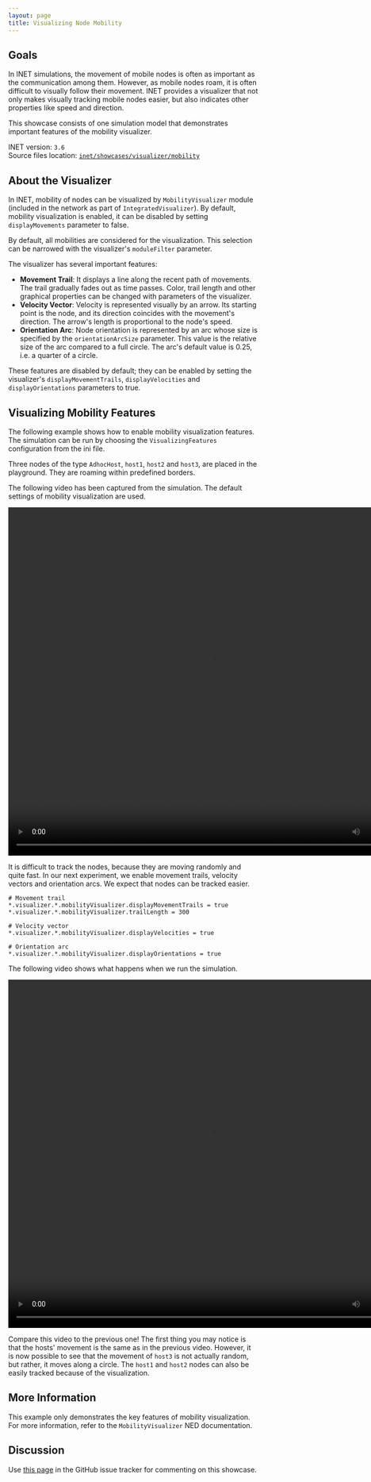 ```yaml
---
layout: page
title: Visualizing Node Mobility
---
```


## Goals

In INET simulations, the movement of mobile nodes is often as important as the
communication among them. However, as mobile nodes roam, it is often difficult
to visually follow their movement. INET provides a visualizer that not only
makes visually tracking mobile nodes easier, but also indicates other 
properties like speed and direction.

This showcase consists of one simulation model that demonstrates important
features of the mobility visualizer.

INET version: `3.6`<br>
Source files location: <a href="https://github.com/inet-framework/inet-showcases/tree/master/visualizer/mobility" target="_blank">`inet/showcases/visualizer/mobility`</a>

## About the Visualizer

In INET, mobility of nodes can be visualized by `MobilityVisualizer`
module (included in the network as part of `IntegratedVisualizer`). By
default, mobility visualization is enabled, it can be disabled by setting
`displayMovements` parameter to false.

By default, all mobilities are considered for the visualization. This selection
can be narrowed with the visualizer's `moduleFilter` parameter.

The visualizer has several important features:

- **Movement Trail**: It displays a line along the recent path of movements.
  The trail gradually fades out as time passes. Color, trail length and other
  graphical properties can be changed with parameters of the visualizer.
- **Velocity Vector**: Velocity is represented visually by an arrow.
  Its starting point is the node, and its direction coincides with the
  movement's direction. The arrow's length is proportional to the node's speed.
- **Orientation Arc**: Node orientation is represented by an arc whose size is
  specified by the `orientationArcSize` parameter. This value is the relative
  size of the arc compared to a full circle. The arc's default value is 0.25,
  i.e. a quarter of a circle.

These features are disabled by default; they can be enabled by setting the
visualizer's `displayMovementTrails`, `displayVelocities`
and `displayOrientations` parameters to true.

## Visualizing Mobility Features

The following example shows how to enable mobility visualization features. The
simulation can be run by choosing the `VisualizingFeatures` configuration from
the ini file.

Three nodes of the type `AdhocHost`, `host1`, `host2` and `host3`, are placed 
in the playground. They are roaming within predefined borders.

The following video has been captured from the simulation. The default settings 
of mobility visualization are used.

<video autoplay loop controls onclick="this.paused ? this.play() : this.pause();" width="822" height="702" src="NoFeatures_v0620.m4v"></video>

It is difficult to track the nodes, because they are moving randomly and quite fast.
In our next experiment, we enable movement trails, velocity vectors and
orientation arcs. We expect that nodes can be tracked easier.

``` {.snippet}
# Movement trail
*.visualizer.*.mobilityVisualizer.displayMovementTrails = true
*.visualizer.*.mobilityVisualizer.trailLength = 300

# Velocity vector
*.visualizer.*.mobilityVisualizer.displayVelocities = true

# Orientation arc
*.visualizer.*.mobilityVisualizer.displayOrientations = true
```

The following video shows what happens when we run the simulation.

<video autoplay loop controls onclick="this.paused ? this.play() : this.pause();" width="822" height="702" src="VisualizingFeatures_v0627.m4v"></video>

Compare this video to the previous one! The first thing you may notice is that
the hosts' movement is the same as in the previous video. However, it is now
possible to see that the movement of `host3` is not actually random, but rather,
it moves along a circle. The `host1` and `host2` nodes can also be easily 
tracked because of the visualization.

## More Information

This example only demonstrates the key features of mobility visualization. For
more information, refer to the `MobilityVisualizer` NED documentation.

## Discussion

Use <a href="https://github.com/inet-framework/inet-showcases/issues/14"
target="_blank">this page</a> in the GitHub issue tracker for commenting on
this showcase.

